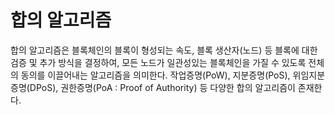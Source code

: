 # 합의 알고리즘

합의 알고리즘은 블록체인의 블록이 형성되는 속도, 블록 생산자(노드) 등 블록에 대한 검증 및 추가 방식을 결정하여, 모든 노드가 일관성있는 블록체인을 가질 수 있도록 전체의 동의를 이끌어내는 알고리즘을 의미한다. 작업증명(PoW), 지분증명(PoS), 위임지분증명(DPoS), 권한증명(PoA : Proof of Authority) 등 다양한 합의 알고리즘이 존재한다.

